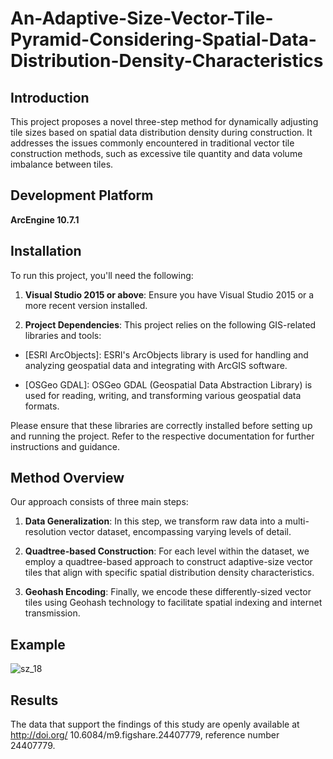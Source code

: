 # An-Adaptive-Size-Vector-Tile-Pyramid-Considering-Spatial-Data-Distribution-Density-Characteristics

## Introduction

This project proposes a novel three-step method for dynamically adjusting tile sizes based on spatial data distribution density during construction. It addresses the issues commonly encountered in traditional vector tile construction methods, such as excessive tile quantity and data volume imbalance between tiles.

## Development Platform

**ArcEngine 10.7.1**

## Installation

To run this project, you'll need the following:
1. **Visual Studio 2015 or above**: Ensure you have Visual Studio 2015 or a more recent version installed.

2. **Project Dependencies**: This project relies on the following GIS-related libraries and tools:

- [ESRI ArcObjects]: ESRI's ArcObjects library is used for handling and analyzing geospatial data and integrating with ArcGIS software.

- [OSGeo GDAL]: OSGeo GDAL (Geospatial Data Abstraction Library) is used for reading, writing, and transforming various geospatial data formats.

Please ensure that these libraries are correctly installed before setting up and running the project. Refer to the respective documentation for further instructions and guidance.

## Method Overview

Our approach consists of three main steps:

1. **Data Generalization**: In this step, we transform raw data into a multi-resolution vector dataset, encompassing varying levels of detail.

2. **Quadtree-based Construction**: For each level within the dataset, we employ a quadtree-based approach to construct adaptive-size vector tiles that align with specific spatial distribution density characteristics.

3. **Geohash Encoding**: Finally, we encode these differently-sized vector tiles using Geohash technology to facilitate spatial indexing and internet transmission.

## Example

![sz_18](https://github.com/lilgw402/An-Adaptive-Size-Vector-Tile-Pyramid-Considering-Spatial-Data-Distribution-Density-Characteristics/assets/109207584/693ead5c-152d-4cdd-8a6b-5376ef41c7ac)

## Results

The data that support the findings of this study are openly available at http://doi.org/ 10.6084/m9.figshare.24407779, reference number 24407779. 
